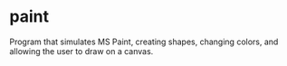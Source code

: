 # paint
Program that simulates MS Paint, creating shapes, changing colors, and allowing the user to draw on a canvas.
